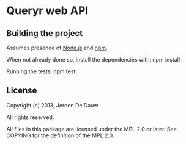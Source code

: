# Queryr web API

## Building the project

Assumes presence of [Node.js](http://nodejs.org/)
and [npm](https://npmjs.org/).

When not already done so, install the dependencies with: npm install

Running the tests: npm test

## License

Copyright (c) 2013, Jeroen De Dauw

All rights reserved.

All files in this package are licensed under the MPL 2.0 or later.
See COPYING for the definition of the MPL 2.0.
